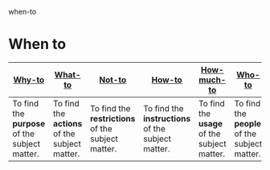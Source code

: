 when-to
# When to

|[Why-to](https://github.com/vanHeemstraSystems/why-to)|[What-to](https://github.com/vanHeemstraSystems/what-to)|[Not-to](https://github.com/vanHeemstraSystems/not-to)|[How-to](https://github.com/vanHeemstraSystems/how-to)|[How-much-to](https://github.com/vanHeemstraSystems/how-much-to)|[Who-to](https://github.com/vanHeemstraSystems/who-to)|[When-to](https://github.com/vanHeemstraSystems/when-to)|[Where-to](https://github.com/vanHeemstraSystems/where-to)|
|--|--|--|--|--|--|--|--|
|To find the **purpose** of the subject matter.|To find the **actions** of the subject matter.|To find the **restrictions** of the subject matter.|To find the **instructions** of the subject matter.|To find the **usage** of the subject matter.|To find the **people** of the subject matter.|To find the **timings** of the subject matter.|To find the **whereabouts** of the subject matter.|
